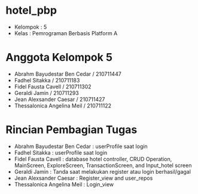 # hotel_pbp
- Kelompok : 5
- Kelas : Pemrograman Berbasis Platform A

# Anggota Kelompok 5
- Abrahm Bayudestar Ben Cedar / 210711447
- Fadhel Sitakka / 210711183
- Fidel Fausta Cavell / 210711302
- Geraldi Jamin / 210711293
- Jean Alexsander Caesar / 210711427
- Thessalonica Angelina Meil / 210711122

# Rincian Pembagian Tugas
- Abrahm Bayudestar Ben Cedar : userProfile saat login
- Fadhel Sitakka : userProfile saat login
- Fidel Fausta Cavell : database hotel controller, CRUD Operation, MainScreen, ExploreScreen, TransactionScreen, and Input_hotel screen
- Geraldi Jamin : Tanda saat melakukan register atau login berhasil/gagal
- Jean Alexsander Caesar : Register_view and user_repos
- Thessalonica Angelina Meil : Login_view
